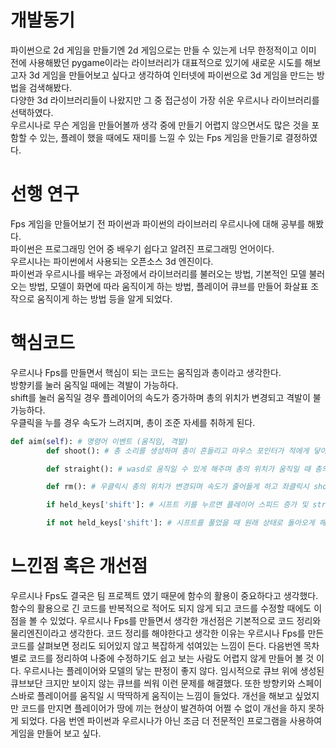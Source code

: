 # **개발동기**
파이썬으로 2d 게임을 만들기엔 2d 게임으로는 만들 수 있는게 너무 한정적이고 이미 전에 사용해봤던 pygame이라는 라이브러리가 대표적으로 있기에 새로운 시도를 해보고자 3d 게임을 만들어보고 싶다고 생각하여 인터넷에 파이썬으로 3d 게임을 만드는 방법을 검색해봤다.\
다양한 3d 라이브러리들이 나왔지만 그 중 접근성이 가장 쉬운 우르시나 라이브러리를 선택하였다.\
우르시나로 무슨 게임을 만들어볼까 생각 중에 만들기 어렵지 않으면서도 많은 것을 포함할 수 있는, 플레이 했을 때에도 재미를 느낄 수 있는 Fps 게임을 만들기로 결정하였다.

# **선행 연구**
Fps 게임을 만들어보기 전 파이썬과 파이썬의 라이브러리 우르시나에 대해 공부를 해봤다.\
파이썬은 프로그래밍 언어 중 배우기 쉽다고 알려진 프로그래밍 언어이다.\
우르시나는 파이썬에서 사용되는 오픈소스 3d 엔진이다.\
파이썬과 우르시나를 배우는 과정에서 라이브러리를 불러오는 방법, 기본적인 모델 불러오는 방법, 모델이 화면에 따라 움직이게 하는 방법, 플레이어 큐브를 만들어 화살표 조작으로 움직이게 하는 방법 등을 알게 되었다.

# **핵심코드**
우르시나 Fps를 만들면서 핵심이 되는 코드는 움직임과 총이라고 생각한다.\
방향키를 눌러 움직일 때에는 격발이 가능하다.\
shift를 눌러 움직일 경우 플레이어의 속도가 증가하며 총의 위치가 변경되고 격발이 불가능하다.\
우클릭을 누를 경우 속도가 느려지며, 총이 조준 자세를 취하게 된다.
```py
def aim(self): # 명령어 이벤트 (움직임, 격발)
        def shoot(): # 총 소리를 생성하며 총이 흔들리고 마우스 포인터가 적에게 닿아있으면 적의 체력 일정량 감소

        def straight(): # wasd로 움직일 수 있게 해주며 총의 위치가 움직일 때 총의 위치가 변경되고 좌클릭시 shoot() 호출

        def rm(): # 우클릭시 총의 위치가 변경되며 속도가 줄어들게 하고 좌클릭시 shoot() 호출

        if held_keys['shift']: # 시프트 키를 누르면 플레이어 스피드 증가 및 straight() 호출

        if not held_keys['shift']: # 시프트를 풀었을 때 원래 상태로 돌아오게 해주는 코드
```
# **느낀점 혹은 개선점**
우르시나 Fps도 결국은 팀 프로젝트 였기 때문에 함수의 활용이 중요하다고 생각했다. 함수의 활용으로 긴 코드를 반복적으로 적어도 되지 않게 되고 코드를 수정할 때에도 이점을 볼 수 있었다.
우르시나 Fps를 만들면서 생각한 개선점은 기본적으로 코드 정리와 물리엔진이라고 생각한다. 
코드 정리를 해야한다고 생각한 이유는 우르시나 Fps를 만든 코드를 살펴보면 정리도 되어있지 않고 복잡하게 섞여있는 느낌이 든다. 다음번엔 목차별로 코드를 정리하여 나중에 수정하기도 쉽고 보는 사람도 어렵지 않게 만들어 볼 것 이다.
우르시나는 플레이어와 모델의 닿는 판정이 좋지 않다. 임시적으로 큐브 위에 생성된 큐브보단 크지만 보이지 않는 큐브를 씌워 이런 문제를 해결했다. 
또한 방향키와 스페이스바로 플레이어를 움직일 시 딱딱하게 움직이는 느낌이 들었다. 개선을 해보고 싶었지만 코드를 만지면 플레이어가 땅에 끼는 현상이 발견하여 어쩔 수 없이 개선을 하지 못하게 되었다. 
다음 번엔 파이썬과 우르시나가 아닌 조금 더 전문적인 프로그램을 사용하여 게임을 만들어 보고 싶다.